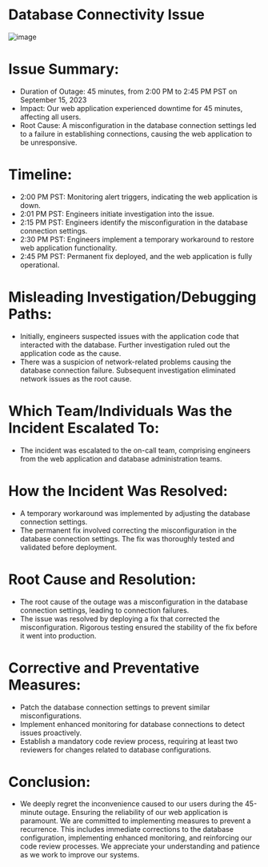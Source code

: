 # Database Connectivity Issue
![image](https://github.com/Mumbi69/alx-system_engineering-devops/assets/107618083/edca06e6-f524-4a2c-957e-80aec0694395)

# Issue Summary:
* Duration of Outage: 45 minutes, from 2:00 PM to 2:45 PM PST on September 15, 2023
* Impact: Our web application experienced downtime for 45 minutes, affecting all users.
* Root Cause: A misconfiguration in the database connection settings led to a
              failure in establishing connections, causing the web application to be unresponsive.

# Timeline:
* 2:00 PM PST: Monitoring alert triggers, indicating the web application is down.
* 2:01 PM PST: Engineers initiate investigation into the issue.
* 2:15 PM PST: Engineers identify the misconfiguration in the database connection settings.
* 2:30 PM PST: Engineers implement a temporary workaround to restore web application functionality.
* 2:45 PM PST: Permanent fix deployed, and the web application is fully operational.

# Misleading Investigation/Debugging Paths:
* Initially, engineers suspected issues with the application code that interacted with the database. Further investigation ruled out the application code as the cause.
* There was a suspicion of network-related problems causing the database connection failure. Subsequent investigation eliminated network issues as the root cause.

# Which Team/Individuals Was the Incident Escalated To:
* The incident was escalated to the on-call team, comprising engineers from the web application and database administration teams.

# How the Incident Was Resolved: 
* A temporary workaround was implemented by adjusting the database connection settings.
* The permanent fix involved correcting the misconfiguration in the database connection settings. The fix was thoroughly tested and validated before deployment.

# Root Cause and Resolution:
* The root cause of the outage was a misconfiguration in the database connection settings, leading to connection failures.
* The issue was resolved by deploying a fix that corrected the misconfiguration. Rigorous testing ensured the stability of the fix before it went into production.

# Corrective and Preventative Measures:
* Patch the database connection settings to prevent similar misconfigurations.
* Implement enhanced monitoring for database connections to detect issues proactively.
* Establish a mandatory code review process, requiring at least two reviewers for changes related to database configurations.

# Conclusion:
* We deeply regret the inconvenience caused to our users during the 45-minute outage. Ensuring the reliability of our web application is paramount. We are committed to implementing measures to prevent a recurrence. This includes immediate corrections to the database configuration, implementing enhanced monitoring, and reinforcing our code review processes. We appreciate your understanding and patience as we work to improve our systems.
